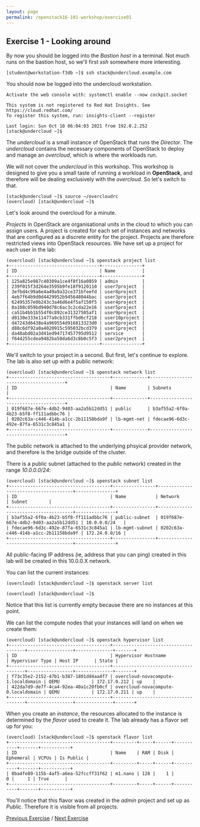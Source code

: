 ```yaml
---
layout: page
permalink: /openstack16-101-workshop/exercise01
---
```

## Exercise 1 - Looking around

By now you should be logged into the *Bastion host* in a terminal.  Not much runs on the bastion host, so we'll first *ssh* somewhere more interesting.

```[student@workstation-f3db ~]$ ssh stack@undercloud.example.com```

You should now be logged into the undercloud workstation.

```
Activate the web console with: systemctl enable --now cockpit.socket

This system is not registered to Red Hat Insights. See https://cloud.redhat.com/
To register this system, run: insights-client --register

Last login: Sun Oct 10 06:04:03 2021 from 192.0.2.252
[stack@undercloud ~]$
```

The *undercloud* is a small instance of OpenStack that runs the *Director*.  The *undercloud* contains the necessary components of OpenStack to deploy and manage an *overcloud*, which is where the workloads run.

We will not cover the *undercloud* in this workshop.  This workshop is designed to give you a small taste of running a workload in **OpenStack**, and therefore will be dealing exclusively with the *overcloud*.  So let's switch to that.

```
[stack@undercloud ~]$ source ~/overcloudrc
(overcloud) [stack@undercloud ~]$
```

Let's look around the overcloud for a minute.

*Projects* in OpenStack are organisational units in the cloud to which you can assign users.  A project is created for each set of instances and networks that are configured as a discrete entity for the project.  Projects are therefore restricted views into OpenStack resources.  We have set up a project for each user in the lab:

```
(overcloud) [stack@undercloud ~]$ openstack project list
+----------------------------------+---------------+
| ID                               | Name          |
+----------------------------------+---------------+
| 125a825e987c40309a1ce4f8f16a0859 | admin         |
| 239f015f3d264e3595b9fe18f9120110 | user7project  |
| 3efbd4c99a6e4a49a9a32ce371bfeefd | user8project  |
| 4eb7f64b9d0d4429952b945648044bac | user3project  |
| 62495357e0b243c3a46d6e4f5af150f5 | user4project  |
| 8a108c059bd940d78c6ac3c2cda22e16 | user5project  |
| ca51b4bb1b554f0c892ce31327505af1 | user9project  |
| d0130e333e11477a9cb331ffbd6cf218 | user10project |
| d47243d6438e4a969554d916813323d0 | user6project  |
| d88c6df92a0a4020915c595032bcd379 | user1project  |
| da48abd02a3d41ed94717457795d9512 | service       |
| f644255cdea9482ba50da6d3c8b0c5f3 | user2project  |
+----------------------------------+---------------+
```

We'll switch to your project in a second.  But first, let's continue to explore.  The lab is also set up with a public network:

```
(overcloud) [stack@undercloud ~]$ openstack network list
+--------------------------------------+-------------+--------------------------------------+
| ID                                   | Name        | Subnets                              |
+--------------------------------------+-------------+--------------------------------------+
| 019f687e-667e-4db2-9403-aa2a5b12dd51 | public      | b3af55a2-6f0a-4b23-b5f8-ff111adbbc76 |
| 0202c63a-c446-414b-a1cc-2b11158bda9f | lb-mgmt-net | fdecae96-6d3c-492e-87fa-6531c3c845a1 |
+--------------------------------------+-------------+--------------------------------------+
```

The public network is attached to the underlying phsyical provider network, and therefore is the bridge outside of the cluster.

There is a public subnet (attached to the *public* network) created in the range *10.0.0.0/24*:

```
(overcloud) [stack@undercloud ~]$ openstack subnet list
+--------------------------------------+----------------+--------------------------------------+---------------+
| ID                                   | Name           | Network                              | Subnet        |
+--------------------------------------+----------------+--------------------------------------+---------------+
| b3af55a2-6f0a-4b23-b5f8-ff111adbbc76 | public-subnet  | 019f687e-667e-4db2-9403-aa2a5b12dd51 | 10.0.0.0/24   |
| fdecae96-6d3c-492e-87fa-6531c3c845a1 | lb-mgmt-subnet | 0202c63a-c446-414b-a1cc-2b11158bda9f | 172.24.0.0/16 |
+--------------------------------------+----------------+--------------------------------------+---------------+
```

All public-facing IP address (ie, address that you can ping) created in this lab will be created in this 10.0.0.X network.

You can list the current instances:

```
(overcloud) [stack@undercloud ~]$ openstack server list

(overcloud) [stack@undercloud ~]$
```

Notice that this list is currently empty because there are no instances at this point.

We can list the compute nodes that your instances will land on when we create them:

```
(overcloud) [stack@undercloud ~]$ openstack hypervisor list
+--------------------------------------+-------------------------------------+-----------------+--------------+-------+
| ID                                   | Hypervisor Hostname                 | Hypervisor Type | Host IP      | State |
+--------------------------------------+-------------------------------------+-----------------+--------------+-------+
| f73c35e2-2152-47b1-b387-1801dd4aa4f7 | overcloud-novacompute-1.localdomain | QEMU            | 172.17.0.212 | up    |
| 422da7d9-de7f-4ca4-92ea-40a1c20fb0cf | overcloud-novacompute-0.localdomain | QEMU            | 172.17.0.211 | up    |
+--------------------------------------+-------------------------------------+-----------------+--------------+-------+
```

When you create an *instance*, the resources allocated to the instance is determined by the *flavor* used to create it.  The lab already has a flavor set up for you:

```
(overcloud) [stack@undercloud ~]$ openstack flavor list
+--------------------------------------+---------+-----+------+-----------+-------+-----------+
| ID                                   | Name    | RAM | Disk | Ephemeral | VCPUs | Is Public |
+--------------------------------------+---------+-----+------+-----------+-------+-----------+
| 0ba4fe89-115b-4af5-a6ea-52fccff31f62 | m1.nano | 128 |    1 |         0 |     1 | True      |
+--------------------------------------+---------+-----+------+-----------+-------+-----------+
```

You'll notice that this flavor was created in the *admin* project and set up as *Public*.  Therefore it is visible from all projects.

[Previous Exercise](setup) / [Next Exercise](exercise02)
